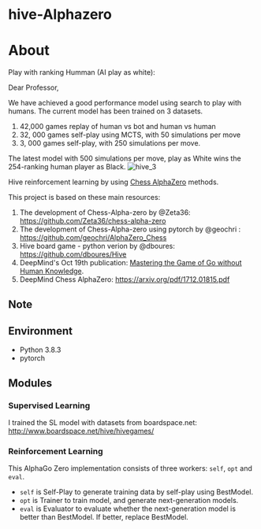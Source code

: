# hive-Alphazero
About
=====
Play with ranking Humman (AI play as white):

Dear Professor, 

We have achieved a good performance model using search to play with humans. The current model has been trained on 3 datasets.

1) 42,000 games replay of human vs bot and human vs human
2) 32, 000 games  self-play using MCTS, with 50 simulations per move
3) 3, 000 games self-play, with 250 simulations per move.

The latest model with 500 simulations per move, play as White wins the 254-ranking human player as Black.
![hive_3](https://user-images.githubusercontent.com/13064213/213841954-5279c61b-27b3-4776-9f15-f90287fc4f17.gif)



Hive reinforcement learning by using [Chess AlphaZero](https://arxiv.org/pdf/1712.01815.pdf/) methods.

This project is based on these main resources:
1) The development of Chess-Alpha-zero by @Zeta36: https://github.com/Zeta36/chess-alpha-zero
2) The development of Chess-Alpha-zero using pytorch by @geochri : https://github.com/geochri/AlphaZero_Chess
3) Hive board game - python verion by @dboures: https://github.com/dboures/Hive
4) DeepMind's Oct 19th publication: [Mastering the Game of Go without Human Knowledge](https://www.nature.com/articles/nature24270.epdf?author_access_token=VJXbVjaSHxFoctQQ4p2k4tRgN0jAjWel9jnR3ZoTv0PVW4gB86EEpGqTRDtpIz-2rmo8-KG06gqVobU5NSCFeHILHcVFUeMsbvwS-lxjqQGg98faovwjxeTUgZAUMnRQ).
5) DeepMind Chess AlphaZero: https://arxiv.org/pdf/1712.01815.pdf

Note
----
Environment
-----------

* Python 3.8.3
* pytorch


Modules
-------

### Supervised Learning

I trained the SL model with datasets from boardspace.net: http://www.boardspace.net/hive/hivegames/

### Reinforcement Learning

This AlphaGo Zero implementation consists of three workers: `self`, `opt` and `eval`.

* `self` is Self-Play to generate training data by self-play using BestModel.
* `opt` is Trainer to train model, and generate next-generation models.
* `eval` is Evaluator to evaluate whether the next-generation model is better than BestModel. If better, replace BestModel.

